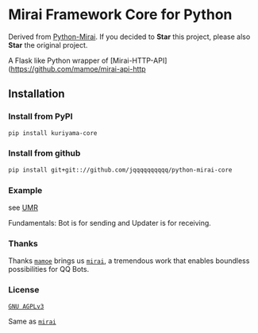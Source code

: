 # Mirai Framework Core for Python

Derived from [Python-Mirai](https://github.com/Chenwe-i-lin/python-mirai). If you decided to **Star** this project, please
 also **Star** the original project.

A Flask like Python wrapper of [Mirai-HTTP-API](https://github.com/mamoe/mirai-api-http

## Installation

### Install from PyPI

``` bash
pip install kuriyama-core
```

### Install from github

``` bash
pip install git+git:://github.com/jqqqqqqqqqq/python-mirai-core
```

### Example

see [UMR](https://github.com/jqqqqqqqqqq/UnifiedMessageRelay/blob/dev-4.0/src/Driver/Mirai/__init__.py)

Fundamentals: Bot is for sending and Updater is for receiving.

### Thanks 

Thanks [`mamoe`](https://github.com/mamoe) brings us [`mirai`](https://github.com/mamoe/mirai), a tremendous work that 
enables boundless possibilities for QQ Bots. 

### License

[`GNU AGPLv3`](https://choosealicense.com/licenses/agpl-3.0/) 
 
Same as [`mirai`](https://github.com/mamoe/mirai) 
